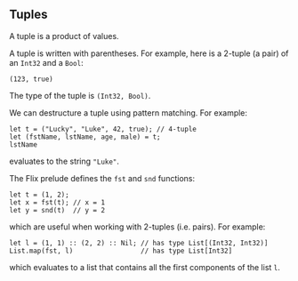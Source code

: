 ## Tuples

A tuple is a product of values.

A tuple is written with parentheses.
For example, here is a 2-tuple (a pair) of an
`Int32` and a `Bool`:

```flix
(123, true)
```

The type of the tuple is `(Int32, Bool)`.

We can destructure a tuple using pattern matching.
For example:

```flix
let t = ("Lucky", "Luke", 42, true); // 4-tuple
let (fstName, lstName, age, male) = t;
lstName
```

evaluates to the string `"Luke"`.

The Flix prelude defines the `fst` and `snd`
functions:

```flix
let t = (1, 2);
let x = fst(t); // x = 1
let y = snd(t)  // y = 2
```

which are useful when working with 2-tuples (i.e.
pairs).
For example:

```flix
let l = (1, 1) :: (2, 2) :: Nil; // has type List[(Int32, Int32)]
List.map(fst, l)                 // has type List[Int32]
```

which evaluates to a list that contains all the
first components of the list `l`.
